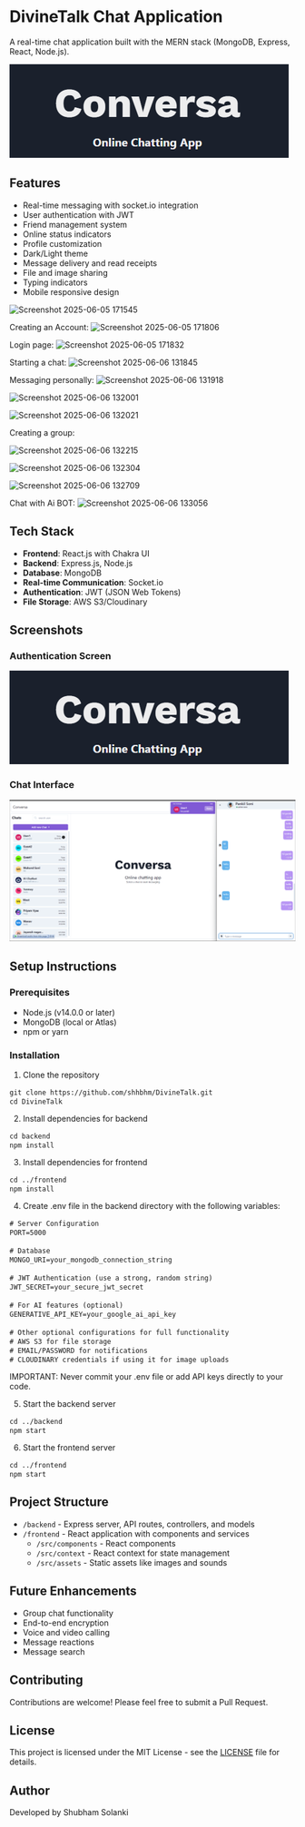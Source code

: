 # DivineTalk Chat Application

A real-time chat application built with the MERN stack (MongoDB, Express, React, Node.js).

![DivineTalk Logo](screenshots/banner.png)

## Features

- Real-time messaging with socket.io integration
- User authentication with JWT
- Friend management system
- Online status indicators
- Profile customization
- Dark/Light theme
- Message delivery and read receipts
- File and image sharing
- Typing indicators
- Mobile responsive design

![Screenshot 2025-06-05 171545](https://github.com/user-attachments/assets/25451cfa-8d4c-4633-8199-05aba0f2dcd3)

Creating an Account:
  ![Screenshot 2025-06-05 171806](https://github.com/user-attachments/assets/1cd785e2-5be4-4439-9d21-50410cd49fb9)

Login page:
![Screenshot 2025-06-05 171832](https://github.com/user-attachments/assets/c0c8459e-1d2b-4622-b05b-d17b8ecb30c7)

Starting a chat:
![Screenshot 2025-06-06 131845](https://github.com/user-attachments/assets/1d4f462f-46b0-4570-9f15-afa9285a5e9c)

Messaging personally:
![Screenshot 2025-06-06 131918](https://github.com/user-attachments/assets/ebe00bbe-ff9c-4909-bd6e-38e49082027d)

![Screenshot 2025-06-06 132001](https://github.com/user-attachments/assets/52f72e00-daed-462a-bbd6-00bdb2774874)

![Screenshot 2025-06-06 132021](https://github.com/user-attachments/assets/fa5455e1-5bc9-4bb0-8516-0c8ece279f7b)

Creating a group:

![Screenshot 2025-06-06 132215](https://github.com/user-attachments/assets/0ab46c2f-0c4f-424b-86e2-bdd1fba905f8)

![Screenshot 2025-06-06 132304](https://github.com/user-attachments/assets/308ed258-776a-4465-a5b3-4a5ae766db6d)

![Screenshot 2025-06-06 132709](https://github.com/user-attachments/assets/a2817f6c-8e07-4125-b19e-5841f45a790d)

Chat with Ai BOT:
![Screenshot 2025-06-06 133056](https://github.com/user-attachments/assets/10d1960f-83f9-44fb-946d-c537967f4bea)

## Tech Stack

- **Frontend**: React.js with Chakra UI
- **Backend**: Express.js, Node.js
- **Database**: MongoDB
- **Real-time Communication**: Socket.io
- **Authentication**: JWT (JSON Web Tokens)
- **File Storage**: AWS S3/Cloudinary

## Screenshots

### Authentication Screen
![Authentication Screen](screenshots/banner.png)

### Chat Interface
![Chat Interface](screenshots/new_message.png)

## Setup Instructions

### Prerequisites
- Node.js (v14.0.0 or later)
- MongoDB (local or Atlas)
- npm or yarn

### Installation

1. Clone the repository
```
git clone https://github.com/shhbhm/DivineTalk.git
cd DivineTalk
```

2. Install dependencies for backend
```
cd backend
npm install
```

3. Install dependencies for frontend
```
cd ../frontend
npm install
```

4. Create .env file in the backend directory with the following variables:
```
# Server Configuration
PORT=5000

# Database
MONGO_URI=your_mongodb_connection_string

# JWT Authentication (use a strong, random string)
JWT_SECRET=your_secure_jwt_secret

# For AI features (optional)
GENERATIVE_API_KEY=your_google_ai_api_key

# Other optional configurations for full functionality
# AWS S3 for file storage
# EMAIL/PASSWORD for notifications
# CLOUDINARY credentials if using it for image uploads
```

IMPORTANT: Never commit your .env file or add API keys directly to your code.

5. Start the backend server
```
cd ../backend
npm start
```

6. Start the frontend server
```
cd ../frontend
npm start
```

## Project Structure
- `/backend` - Express server, API routes, controllers, and models
- `/frontend` - React application with components and services
  - `/src/components` - React components
  - `/src/context` - React context for state management
  - `/src/assets` - Static assets like images and sounds

## Future Enhancements
- Group chat functionality
- End-to-end encryption
- Voice and video calling
- Message reactions
- Message search

## Contributing
Contributions are welcome! Please feel free to submit a Pull Request.

## License
This project is licensed under the MIT License - see the [LICENSE](LICENSE) file for details.

## Author
Developed by Shubham Solanki
